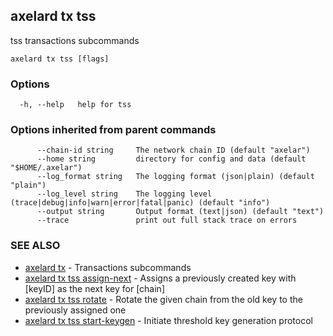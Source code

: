 ## axelard tx tss

tss transactions subcommands

```
axelard tx tss [flags]
```

### Options

```
  -h, --help   help for tss
```

### Options inherited from parent commands

```
      --chain-id string     The network chain ID (default "axelar")
      --home string         directory for config and data (default "$HOME/.axelar")
      --log_format string   The logging format (json|plain) (default "plain")
      --log_level string    The logging level (trace|debug|info|warn|error|fatal|panic) (default "info")
      --output string       Output format (text|json) (default "text")
      --trace               print out full stack trace on errors
```

### SEE ALSO

- [axelard tx](axelard_tx.md)	 - Transactions subcommands
- [axelard tx tss assign-next](axelard_tx_tss_assign-next.md)	 - Assigns a previously created key with \[keyID\] as the next key for \[chain\]
- [axelard tx tss rotate](axelard_tx_tss_rotate.md)	 - Rotate the given chain from the old key to the previously assigned one
- [axelard tx tss start-keygen](axelard_tx_tss_start-keygen.md)	 - Initiate threshold key generation protocol
